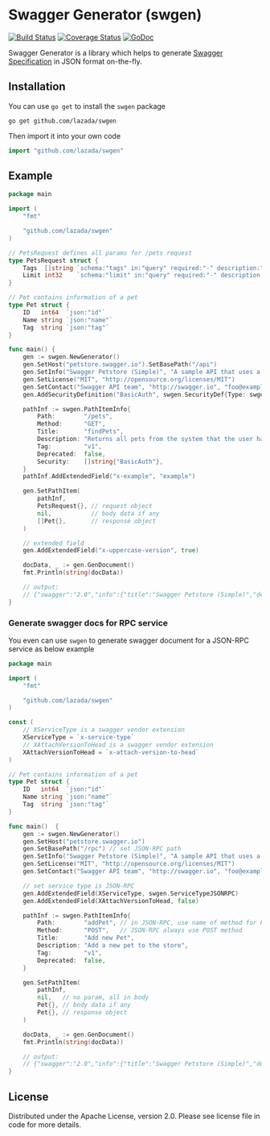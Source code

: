 # Swagger Generator (swgen)

[![Build Status](https://travis-ci.org/lazada/swgen.svg?branch=master)](https://travis-ci.org/lazada/swgen)
[![Coverage Status](https://coveralls.io/repos/github/lazada/swgen/badge.svg?branch=master)](https://coveralls.io/github/lazada/swgen?branch=master)
[![GoDoc](https://godoc.org/github.com/lazada/swgen?status.svg)](https://godoc.org/github.com/lazada/swgen)

Swagger Generator is a library which helps to generate [Swagger Specification](http://swagger.io/specification/) in JSON format on-the-fly.

## Installation

You can use `go get` to install the `swgen` package

    go get github.com/lazada/swgen

Then import it into your own code

```go
import "github.com/lazada/swgen"
```

## Example

```go
package main

import (
    "fmt"

    "github.com/lazada/swgen"
)

// PetsRequest defines all params for /pets request
type PetsRequest struct {
    Tags  []string `schema:"tags" in:"query" required:"-" description:"tags to filter by"`
    Limit int32    `schema:"limit" in:"query" required:"-" description:"maximum number of results to return"`
}

// Pet contains information of a pet
type Pet struct {
    ID   int64  `json:"id"`
    Name string `json:"name"`
    Tag  string `json:"tag"`
}

func main() {
	gen := swgen.NewGenerator()
	gen.SetHost("petstore.swagger.io").SetBasePath("/api")
	gen.SetInfo("Swagger Petstore (Simple)", "A sample API that uses a petstore as an example to demonstrate features in the swagger-2.0 specification", "http://helloreverb.com/terms/", "2.0")
	gen.SetLicense("MIT", "http://opensource.org/licenses/MIT")
	gen.SetContact("Swagger API team", "http://swagger.io", "foo@example.com")
	gen.AddSecurityDefinition("BasicAuth", swgen.SecurityDef{Type: swgen.SecurityBasicAuth})

	pathInf := swgen.PathItemInfo{
		Path:        "/pets",
		Method:      "GET",
		Title:       "findPets",
		Description: "Returns all pets from the system that the user has access to",
		Tag:         "v1",
		Deprecated:  false,
		Security:    []string{"BasicAuth"},
	}
	pathInf.AddExtendedField("x-example", "example")

	gen.SetPathItem(
		pathInf,
		PetsRequest{}, // request object
		nil,           // body data if any
		[]Pet{},       // response object
	)

	// extended field
	gen.AddExtendedField("x-uppercase-version", true)

	docData, _ := gen.GenDocument()
	fmt.Println(string(docData))

	// output:
	// {"swagger":"2.0","info":{"title":"Swagger Petstore (Simple)","description":"A sample API that uses a petstore as an example to demonstrate features in the swagger-2.0 specification","termsOfService":"http://helloreverb.com/terms/","contact":{"name":"Swagger API team","url":"http://swagger.io","email":"foo@example.com"},"license":{"name":"MIT","url":"http://opensource.org/licenses/MIT"},"version":"2.0"},"host":"petstore.swagger.io","basePath":"/api","schemes":["http","https"],"paths":{"/pets":{"get":{"tags":["v1"],"summary":"findPets","description":"Returns all pets from the system that the user has access to","parameters":[{"name":"tags","in":"query","type":"array","items":{"type":"string"},"collectionFormat":"multi","description":"tags to filter by"},{"name":"limit","in":"query","type":"integer","format":"int32","description":"maximum number of results to return"}],"responses":{"200":{"description":"request success","schema":{"type":"array","items":{"$ref":"#/definitions/Pet"}}}},"security":{"BasicAuth":[]},"x-example":"example"}}},"definitions":{"Pet":{"type":"object","properties":{"id":{"type":"integer","format":"int64"},"name":{"type":"string"},"tag":{"type":"string"}}}},"securityDefinitions":{"BasicAuth":{"type":"basic"}},"x-uppercase-version":true}
}
```

### Generate swagger docs for RPC service

You even can use `swgen` to generate swagger document for a JSON-RPC service as below example

```go
package main

import (
	"fmt"

	"github.com/lazada/swgen"
)

const (
	// XServiceType is a swagger vendor extension
	XServiceType = `x-service-type`
	// XAttachVersionToHead is a swagger vendor extension
	XAttachVersionToHead = `x-attach-version-to-head`
)

// Pet contains information of a pet
type Pet struct {
	ID   int64  `json:"id"`
	Name string `json:"name"`
	Tag  string `json:"tag"`
}

func main()  {
	gen := swgen.NewGenerator()
	gen.SetHost("petstore.swagger.io")
	gen.SetBasePath("/rpc") // set JSON-RPC path
	gen.SetInfo("Swagger Petstore (Simple)", "A sample API that uses a petstore as an example to demonstrate features in the swagger-2.0 specification", "http://helloreverb.com/terms/", "2.0")
	gen.SetLicense("MIT", "http://opensource.org/licenses/MIT")
	gen.SetContact("Swagger API team", "http://swagger.io", "foo@example.com")

	// set service type is JSON-RPC
	gen.AddExtendedField(XServiceType, swgen.ServiceTypeJSONRPC)
	gen.AddExtendedField(XAttachVersionToHead, false)

	pathInf := swgen.PathItemInfo{
		Path:        "addPet", // in JSON-RPC, use name of method for Path
		Method:      "POST",   // JSON-RPC always use POST method
		Title:       "Add new Pet",
		Description: "Add a new pet to the store",
		Tag:         "v1",
		Deprecated:  false,
	}

	gen.SetPathItem(
		pathInf,
		nil,   // no param, all in body
		Pet{}, // body data if any
		Pet{}, // response object
	)

	docData, _ := gen.GenDocument()
	fmt.Println(string(docData))

	// output:
	// {"swagger":"2.0","info":{"title":"Swagger Petstore (Simple)","description":"A sample API that uses a petstore as an example to demonstrate features in the swagger-2.0 specification","termsOfService":"http://helloreverb.com/terms/","contact":{"name":"Swagger API team","url":"http://swagger.io","email":"foo@example.com"},"license":{"name":"MIT","url":"http://opensource.org/licenses/MIT"},"version":"2.0"},"host":"petstore.swagger.io","basePath":"/rpc","schemes":["http","https"],"paths":{"addPet":{"post":{"tags":["v1"],"summary":"Add new Pet","description":"Add a new pet to the store","parameters":[{"name":"body","in":"body","schema":{"$ref":"#/definitions/Pet"},"required":true}],"responses":{"200":{"description":"request success","schema":{"$ref":"#/definitions/Pet"}}}}}},"definitions":{"Pet":{"type":"object","properties":{"id":{"type":"integer","format":"int64"},"name":{"type":"string"},"tag":{"type":"string"}}}},"x-attach-version-to-head":false,"x-service-type":"json-rpc"}
}
```

## License

Distributed under the Apache License, version 2.0.
Please see license file in code for more details.
